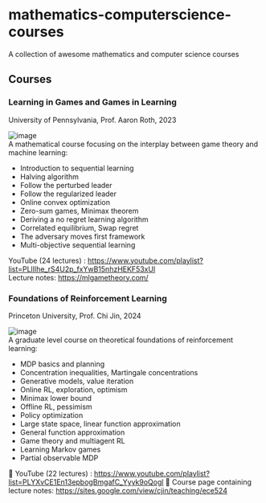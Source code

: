 # mathematics-computerscience-courses
A collection of awesome mathematics and computer science courses 


## Courses

### Learning in Games and Games in Learning
University of Pennsylvania, Prof. Aaron Roth, 2023  

![image](https://github.com/user-attachments/assets/a1d55878-2c1a-4ccc-9e89-744c92fd7521)   
A mathematical course focusing on the interplay between game theory and machine learning:
- Introduction to sequential learning
- Halving algorithm
- Follow the perturbed leader
- Follow the regularized leader
- Online convex optimization
- Zero-sum games, Minimax theorem
- Deriving a no regret learning algorithm
- Correlated equilibrium, Swap regret
- The adversary moves first framework
- Multi-objective sequential learning 

YouTube (24 lectures) : https://www.youtube.com/playlist?list=PLlIlhe_rS4U2p_fxYwB15nhzHEKF53xUl  
Lecture notes: https://mlgametheory.com/


### Foundations of Reinforcement Learning
Princeton University, Prof. Chi Jin, 2024  

![image](https://github.com/user-attachments/assets/7e879ebd-e311-48b7-bb76-7b6c42da3ae9)  
A graduate level course on theoretical foundations of reinforcement learning:  
- MDP basics and planning
- Concentration inequalities, Martingale concentrations
- Generative models, value iteration
- Online RL, exploration, optimism
- Minimax lower bound
- Offline RL, pessimism
- Policy optimization
- Large state space, linear function approximation
- General function approximation
- Game theory and multiagent RL
- Learning Markov games
- Partial observable MDP


🎥 YouTube (22 lectures) : https://www.youtube.com/playlist?list=PLYXvCE1En13epbogBmgafC_Yyyk9oQogl
📔 Course page containing lecture notes: https://sites.google.com/view/cjin/teaching/ece524

